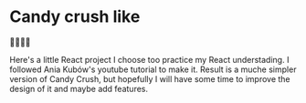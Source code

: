 # Candy crush like 

🍬🍭🍦🍪

Here's a little React project I choose too practice my React understading. 
I followed Ania Kubów's youtube tutorial to make it. Result is a muche simpler version of Candy Crush, but hopefully I will have some time to improve the design of it and maybe add features. 
